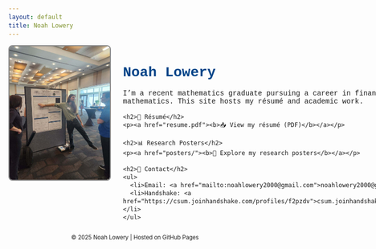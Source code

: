 ```yaml
---
layout: default
title: Noah Lowery
---
```


<div style="display: flex; gap: 2em; align-items: flex-start; max-width: 900px; margin: auto;">

  <!-- Sidebar: your photo -->
  <div style="flex: 0 0 200px;">
    <img src="/assets/images/me.jpg" alt="Photo of Noah Lowery"
         style="width: 100%; border-radius: 8px; border: 2px solid #888;">
  </div>

  <!-- Main content: bio + links -->
  <div style="flex: 1; font-family: 'Courier New', monospace;">
    <h1 style="color: #004488;">Noah Lowery</h1>
    <p>
      I’m a recent mathematics graduate pursuing a career in finance or actuarial mathematics. This site hosts my résumé and academic work.
    </p>

    <h2>📄 Résumé</h2>
    <p><a href="resume.pdf"><b>📥 View my résumé (PDF)</b></a></p>

    <h2>📊 Research Posters</h2>
    <p><a href="posters/"><b>📂 Explore my research posters</b></a></p>

    <h2>🔗 Contact</h2>
    <ul>
      <li>Email: <a href="mailto:noahlowery2000@gmail.com">noahlowery2000@gmail.com</a></li>
      <li>Handshake: <a href="https://csum.joinhandshake.com/profiles/f2pzdv">csum.joinhandshake.com/profiles/f2pzdv</a></li>
    </ul>
  </div>

</div>

<p style="text-align: center; font-size: 0.8em;">© 2025 Noah Lowery | Hosted on GitHub Pages</p>
